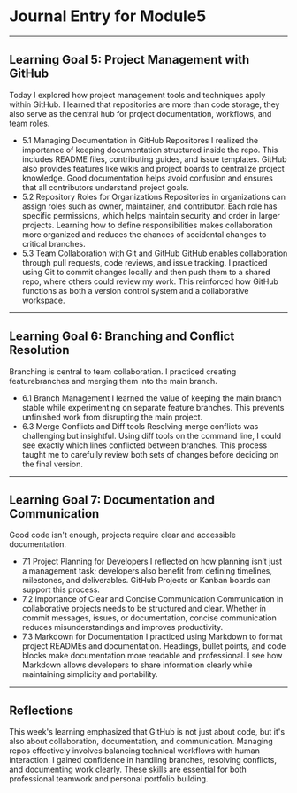 # Journal Entry for Module5
---

## Learning Goal 5: Project Management with GitHub
Today I explored how project management tools and techniques apply within GitHub. I learned that repositories are more than code storage, they also serve as the central hub for project documentation, workflows, and team roles.

- 5.1 Managing Documentation in GitHub Repositores
I realized the importance of keeping documentation structured inside the repo. This includes README files, contributing guides, and issue templates. GitHub also provides features like wikis and project boards to centralize project knowledge. Good documentation helps avoid confusion and ensures that all contributors understand project goals.
- 5.2 Repository Roles for Organizations
Repositories in organizations can assign roles such as owner, maintainer, and contributor. Each role has specific permissions, which helps maintain security and order in larger projects. Learning how to define responsibilities makes collaboration more organized and reduces the chances of accidental changes to critical branches.
- 5.3 Team Collaboration with Git and GitHub
GitHub enables collaboration through pull requests, code reviews, and issue tracking. I practiced using Git to commit changes locally and then push them to a shared repo, where others could review my work. This reinforced how GitHub functions as both a version control system and a collaborative workspace.
---

## Learning Goal 6: Branching and Conflict Resolution
Branching is central to team collaboration. I practiced creating featurebranches and merging them into the main branch.

- 6.1 Branch Management
I learned the value of keeping the main branch stable while experimenting on separate feature branches. This prevents unfinished work from disrupting the main project.
- 6.3 Merge Conflicts and Diff tools
Resolving merge conflicts was challenging but insightful. Using diff tools on the command line, I could see exactly which lines conflicted between branches. This process taught me to carefully review both sets of changes before deciding on the final version.
---

## Learning Goal 7: Documentation and Communication
Good code isn't enough, projects require clear and accessible documentation.

- 7.1 Project Planning for Developers
I reflected on how planning isn’t just a management task; developers also benefit from defining timelines, milestones, and deliverables. GitHub Projects or Kanban boards can support this process.
- 7.2 Importance of Clear and Concise Communication
Communication in collaborative projects needs to be structured and clear. Whether in commit messages, issues, or documentation, concise communication reduces misunderstandings and improves productivity.
- 7.3 Markdown for Documentation
I practiced using Markdown to format project READMEs and documentation. Headings, bullet points, and code blocks make documentation more readable and professional. I see how Markdown allows developers to share information clearly while maintaining simplicity and portability.
---

## Reflections
This week's learning emphasized that GitHub is not just about code, but it's also about collaboration, documentation, and communication. Managing repos effectively involves balancing technical workflows with human interaction. I gained confidence in handling branches, resolving conflicts, and documenting work clearly. These skills are essential for both professional teamwork and personal portfolio building.
